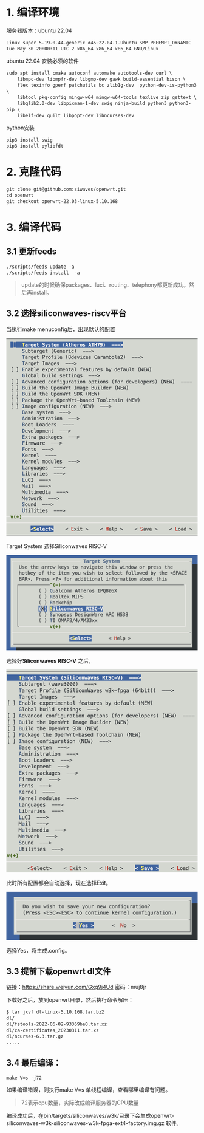 # 1. 编译环境

服务器版本：ubuntu 22.04

```
Linux super 5.19.0-44-generic #45~22.04.1-Ubuntu SMP PREEMPT_DYNAMIC Tue May 30 20:00:11 UTC 2 x86_64 x86_64 x86_64 GNU/Linux
```

ubuntu 22.04 安装必须的软件

```shell
sudo apt install cmake autoconf automake autotools-dev curl \
	libmpc-dev libmpfr-dev libgmp-dev gawk build-essential bison \
	flex texinfo gperf patchutils bc zlib1g-dev  python-dev-is-python3 \
	libtool pkg-config mingw-w64 mingw-w64-tools texlive zip gettext \
	libglib2.0-dev libpixman-1-dev swig ninja-build python3 python3-pip \
	libelf-dev quilt libpopt-dev libncurses-dev
```

python安装

```
pip3 install swig
pip3 install pylibfdt
```



# 2. 克隆代码

```
git clone git@github.com:siwaves/openwrt.git
cd openwrt
git checkout openwrt-22.03-linux-5.10.168 
```



# 3. 编译代码

## 3.1 更新feeds

```
./scripts/feeds update -a
./scripts/feeds install  -a
```

> update的时候确保packages、luci、routing、telephony都更新成功。然后再install。

## 3.2 选择siliconwaves-riscv平台

当执行make menuconfig后，出现默认的配置

![](./pictures/default.png)



Target System 选择Siliconwaves RISC-V

![](./pictures/target-system-riscv.png)



选择好**Siliconwaves RISC-V** 之后，

![](./pictures/select-riscv-siliconwaves.png)



此时所有配置都会自动选择，现在选择Exit。

![exit](./pictures/exit.png)

选择Yes，将生成.config。



## 3.3 提前下载openwrt dl文件

链接：https://share.weiyun.com/Gxg9j4Ud 密码：muj8jr

下载好之后，放到openwrt目录，然后执行命令解压：

```shell
$ tar jxvf dl-linux-5.10.168.tar.bz2 
dl/
dl/fstools-2022-06-02-93369be0.tar.xz
dl/ca-certificates_20230311.tar.xz
dl/ncurses-6.3.tar.gz
.....
```



## 3.4 最后编译：

```
make V=s -j72
```

如果编译错误，则执行make V=s 单线程编译，查看哪里编译有问题。

> 72表示cpu数量，实际改成编译服务器的CPU数量



编译成功后，在bin/targets/siliconwaves/w3k/目录下会生成openwrt-siliconwaves-w3k-siliconwaves-w3k-fpga-ext4-factory.img.gz 软件。